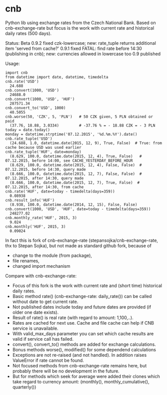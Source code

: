 # cnb
Python lib using exchange rates from the Czech National Bank. Based on cnb-exchange-rate but focus is the work with current rate and historical daily rates (500 days).

Status: Beta
0.9.2 fixed czk-lowercase; new: rate_tuple returns additional item 'served from cache?'
0.9.1 fixed FATAL: find rate before 14:30 (publishing in cnb); new: currencies allowed in lowercase too
0.9   published

Usage:
```
import cnb
from datetime import date, datetime, timedelta
cnb.rate('USD')
  24.688
cnb.convert(1000, 'USD')
  24688.0
cnb.convert(1000, 'USD', 'HUF')
  287571.34
cnb.convert_to('USD', 1000)
  40.5055
cnb.worse(50, 'CZK', 5, 'PLN')   # 50 CZK given, 5 PLN obtained or paid
  (37.76, 18.88, 3.0334)         # -37.76 % = - 18.88 CZK = - 3 PLN
today = date.today()
monday = datetime.strptime('07.12.2015', '%d.%m.%Y').date()
cnb.rate_tuple('USD')
  (24.688, 1.0, datetime.date(2015, 12, 9), True, False)  # True: from cache because USD was used earlier
cnb.rate_tuple('HUF', date=monday)
  (8.629, 100.0, datetime.date(2015, 12, 4), True, False)   # 07.12.2015, before 14:00, see CACHE_YESTERDAY_BEFORE_HOUR
  (8.629, 100.0, datetime.date(2015, 12, 4), False, False)  # 07.12.2015, before 14:30, query made
  (8.666, 100.0, datetime.date(2015, 12, 7), False, False)  # 07.12.2015, after 14:30, query made
  (8.666, 100.0, datetime.date(2015, 12, 7), True, False)  # 07.12.2015, after 14:30, from cache
cnb.rate('HUF', date=today - timedelta(days=359))
  0.08938
cnb.result_info('HUF')
  (8.938, 100.0, datetime.date(2014, 12, 15), False, False)
cnb.convert(1000, 'USD', 'HUF', date=today - timedelta(days=359))
  248277.02
cnb.monthly_rate('HUF', 2015, 3)
  9.024
cnb.monthly('HUF', 2015, 3)
  0.09024
```

In fact this is fork of cnb-exchange-rate (stepansojka/cnb-exchange-rate, thx to Stepan Sojka),
but not made as standard github fork, because of
- change to the module (from package),
- file renames,
- changed import mechanism

Compare with cnb-exchange-rate:
- Focus of this fork is the work with current rate and (short time) historical daily rates.
- Basic method rate() (cnb-exchange-rate: daily_rate()) can be called without date to get current rate.
- Not published dates include today and future dates are provided (if older one date exists).
- Result of rate() is real rate (with regard to amount: 1,100,..).
- Rates are cached for next use. Cache and file cache can help if CNB service is unavailable.
- With valid_max_days parameter you can set which cache results are valid if service call has failed.
- convert(), convert_to() methods are added for exchange calculations.
- Bonus methods worse(), modified() for some dependend calculations
- Exceptions are not re-raised (and not handled). In addition raises ValueError if rate cannot be found.
- Not focused methods from cnb-exchange-rate remains here, but probably there will be no development in the future.
- But for methods which seek for average were added their clones which take regard to currency amount:
            (monthly(), monthly_cumulative(), quarterly())
